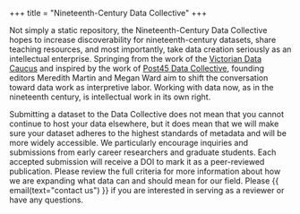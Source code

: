 +++
title = "Nineteenth-Century Data Collective"
+++

Not simply a static repository, the Nineteenth-Century Data Collective hopes to
increase discoverability for nineteenth-century datasets, share teaching
resources, and most importantly, take data creation seriously as an
intellectual enterprise. Springing from the work of the [Victorian Data Caucus][caucus]
and inspired by the work of [Post45 Data Collective][post45], founding editors Meredith
Martin and Megan Ward aim to shift the conversation toward data work as
interpretive labor. Working with data now, as in the nineteenth century, is
intellectual work in its own right.

Submitting a dataset to the Data Collective does not mean that you cannot
continue to host your data elsewhere, but it does mean that we will make sure
your dataset adheres to the highest standards of metadata and will be more
widely accessible. We particularly encourage inquiries and submissions from
early career researchers and graduate students. Each accepted submission will
receive a DOI to mark it as a peer-reviewed publication. Please review the full
criteria for more information about how we are expanding what data can and
should mean for our field. Please {{ email(text="contact us") }} if you are
interested in serving as a reviewer or have any questions.

[caucus]: https://data-caucus.vercel.app
[post45]: https://data.post45.org
